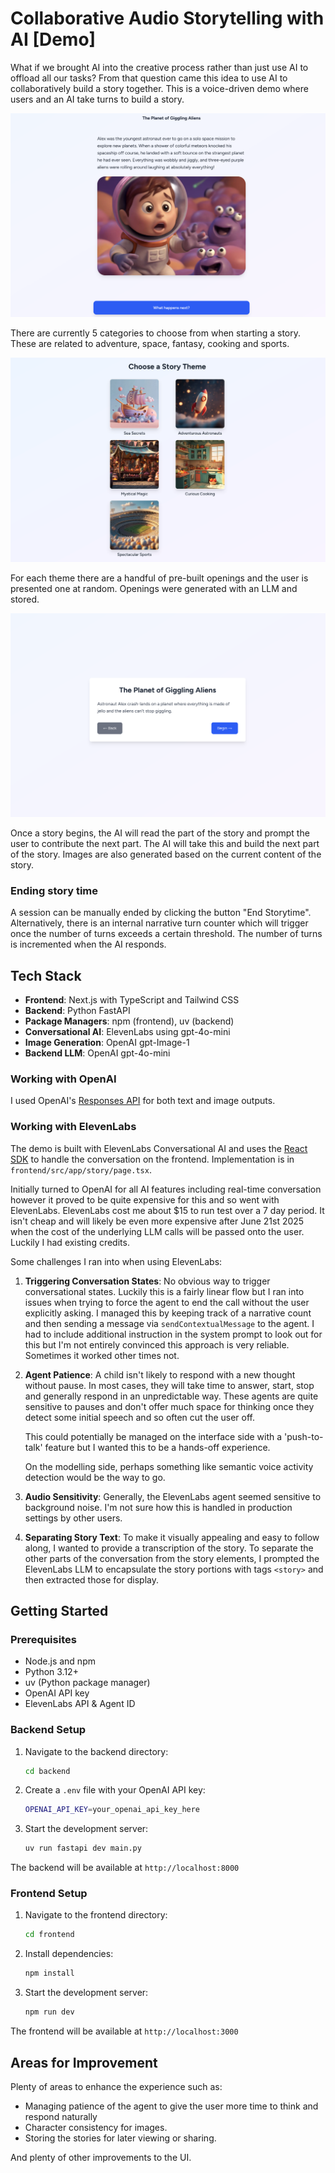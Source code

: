 # Collaborative Audio Storytelling with AI [Demo]

What if we brought AI into the creative process rather than just use AI to offload all our tasks? From that question came this idea to use AI to collaboratively build a story together. This is a voice-driven demo where users and an AI take turns to build a story. 

![img](assets/giggling_aliens.png)

There are currently 5 categories to choose from when starting a story. These are related to adventure, space, fantasy, cooking and sports. 

![img](assets/themes.png)

For each theme there are a handful of pre-built openings and the user is presented one at random. Openings were generated with an LLM and stored.

![img](assets/opening.png)

Once a story begins, the AI will read the part of the story and prompt the user to contribute the next part. The AI will take this and build the next part of the story. Images are also generated based on the current content of the story.

### Ending story time
A session can be manually ended by clicking the button "End Storytime". Alternatively, there is an internal narrative turn counter which will trigger once the number of turns exceeds a certain threshold. The number of turns is incremented when the AI responds.


## Tech Stack

- **Frontend**: Next.js with TypeScript and Tailwind CSS
- **Backend**: Python FastAPI
- **Package Managers**: npm (frontend), uv (backend)
- **Conversational AI**: ElevenLabs using gpt-4o-mini
- **Image Generation**: OpenAI gpt-Image-1
- **Backend LLM**: OpenAI gpt-4o-mini

### Working with OpenAI
I used OpenAI's [Responses API](https://platform.openai.com/docs/api-reference/responses) for both text and image outputs.

### Working with ElevenLabs
The demo is built with ElevenLabs Conversational AI and uses the [React SDK](https://elevenlabs.io/docs/conversational-ai/libraries/react) to handle the conversation on the frontend. Implementation is in `frontend/src/app/story/page.tsx`.

Initially turned to OpenAI for all AI features including real-time conversation however it proved to be quite expensive for this and so went with ElevenLabs. ElevenLabs cost me about $15 to run test over a 7 day period. It isn't cheap and will likely be even more expensive after June 21st 2025 when the cost of the underlying LLM calls will be passed onto the user. Luckily I had existing credits.

Some challenges I ran into when using ElevenLabs:

1. **Triggering Conversation States**: No obvious way to trigger conversational states. Luckily this is a fairly linear flow but I ran into issues when trying to force the agent to end the call without the user explicitly asking. I managed this by keeping track of a narrative count and then sending a message via `sendContextualMessage` to the agent. I had to include additional instruction in the system prompt to look out for this but I'm not entirely convinced this approach is very reliable. Sometimes it worked other times not.

2. **Agent Patience**: A child isn't likely to respond with a new thought without pause. In most cases, they will take time to answer, start, stop and generally respond in an unpredictable way. These agents are quite sensitive to pauses and don't offer much space for thinking once they detect some initial speech and so often cut the user off. 

   This could potentially be managed on the interface side with a 'push-to-talk' feature but I wanted this to be a hands-off experience.

   On the modelling side, perhaps something like semantic voice activity detection would be the way to go.

3. **Audio Sensitivity**:
Generally, the ElevenLabs agent seemed sensitive to background noise. I'm not sure how this is handled in production settings by other users.


4. **Separating Story Text**: To make it visually appealing and easy to follow along, I wanted to provide a transcription of the story. To separate the other parts of the conversation from the story elements, I prompted the ElevenLabs LLM to encapsulate the story portions with tags `<story>` and then extracted those for display.


## Getting Started

### Prerequisites

- Node.js and npm
- Python 3.12+
- uv (Python package manager)
- OpenAI API key
- ElevenLabs API & Agent ID

### Backend Setup

1. Navigate to the backend directory:
   ```bash
   cd backend
   ```

2. Create a `.env` file with your OpenAI API key:
   ```bash
   OPENAI_API_KEY=your_openai_api_key_here
   ```

3. Start the development server:
   ```bash
   uv run fastapi dev main.py
   ```

The backend will be available at `http://localhost:8000`

### Frontend Setup

1. Navigate to the frontend directory:
   ```bash
   cd frontend
   ```

2. Install dependencies:
   ```bash
   npm install
   ```

3. Start the development server:
   ```bash
   npm run dev
   ```

The frontend will be available at `http://localhost:3000`

## Areas for Improvement
Plenty of areas to enhance the experience such as:

- Managing patience of the agent to give the user more time to think and respond naturally
- Character consistency for images.
- Storing the stories for later viewing or sharing.

And plenty of other improvements to the UI.

